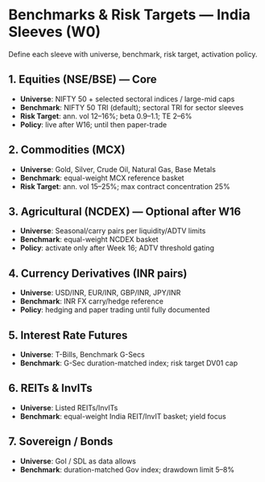# Benchmarks & Risk Targets — India Sleeves (W0)

Define each sleeve with universe, benchmark, risk target, activation policy.

## 1. Equities (NSE/BSE) — Core
- **Universe**: NIFTY 50 + selected sectoral indices / large-mid caps
- **Benchmark**: NIFTY 50 TRI (default); sectoral TRI for sector sleeves
- **Risk Target**: ann. vol 12–16%; beta 0.9–1.1; TE 2–6%
- **Policy**: live after W16; until then paper-trade

## 2. Commodities (MCX)
- **Universe**: Gold, Silver, Crude Oil, Natural Gas, Base Metals
- **Benchmark**: equal-weight MCX reference basket
- **Risk Target**: ann. vol 15–25%; max contract concentration 25%

## 3. Agricultural (NCDEX) — Optional after W16
- **Universe**: Seasonal/carry pairs per liquidity/ADTV limits
- **Benchmark**: equal-weight NCDEX basket
- **Policy**: activate only after Week 16; ADTV threshold gating

## 4. Currency Derivatives (INR pairs)
- **Universe**: USD/INR, EUR/INR, GBP/INR, JPY/INR
- **Benchmark**: INR FX carry/hedge reference
- **Policy**: hedging and paper trading until fully documented

## 5. Interest Rate Futures
- **Universe**: T-Bills, Benchmark G-Secs
- **Benchmark**: G-Sec duration-matched index; risk target DV01 cap

## 6. REITs & InvITs
- **Universe**: Listed REITs/InvITs
- **Benchmark**: equal-weight India REIT/InvIT basket; yield focus

## 7. Sovereign / Bonds
- **Universe**: GoI / SDL as data allows
- **Benchmark**: duration-matched Gov index; drawdown limit 5–8%
